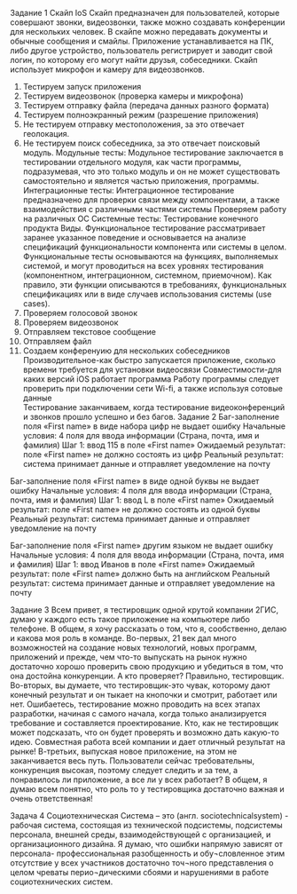 Задание 1
Скайп IoS
Скайп предназначен для пользователей, которые совершают звонки, видеозвонки, также можно создавать конференции для нескольких человек. В скайпе можно передавать документы и обычные сообщения и смайлы. Приложение устанавливается на ПК, либо другое устройство, пользователь регистрирует и заводит свой логин, по которому его могут найти друзья, собеседники. Скайп использует микрофон и камеру для видеозвонков. 
1.	Тестируем запуск приложения
2.	Тестируем видеозвонок (проверка камеры и микрофона)
3.	Тестируем отправку файла (передача данных разного формата)
4.	Тестируем полноэкранный режим (разрешение приложения)
5.	Не тестируем отправку местоположения, за это отвечает геолокация.
6.	Не тестируем поиск собеседника, за это отвечает поисковый модуль. 
Модульные тесты:  Модульное тестирование заключается в тестировании  отдельного модуля, как части программы, подразумевая, что это только модуль и он не может существовать самостоятельно и является частью приложения, программы.
Интеграционные тесты: Интеграционное тестирование предназначено для проверки связи между компонентами, а также взаимодействия с различными частями системы
Проверяем работу на различных ОС
Системные тесты:
Тестирование конечного продукта
Виды.
Функциональное тестирование рассматривает заранее указанное поведение и основывается на анализе спецификаций функциональности компонента или системы в целом.
Функциональные тесты основываются на функциях, выполняемых системой, и могут проводиться на всех уровнях тестирования (компонентном, интеграционном, системном, приемочном). Как правило, эти функции описываются в требованиях, функциональных спецификациях или в виде случаев использования системы (use cases).
1.	Проверяем голосовой звонок
2.	Проверяем видеозвонок
3.	Отправляем текстовое сообщение 
4.	Отправляем файл
5.	Создаем конференуию для нескольких собеседников
Производительное-как быстро запускается приложение, сколько времени требуется для установки видеосвязи
Совместимости-для каких версий iOS работает программа
Работу программы следует проверить при подключении сети Wi-fi, а также используя сотовые данные   
Тестирование заканчиваем, когда тестирование видеоконференций и звонков прошло успешно и без багов.
Задание 2
Баг-заполнение поля «First name» в виде набора цифр не выдает ошибку
Начальные условия: 4 поля для ввода информации (Страна, почта, имя и фамилия)
Шаг 1: ввод 115 в поле «First name»
Ожидаемый результат: поле «First name» не должно состоять из цифр
Реальный результат: система принимает данные и отправляет уведомление на почту

Баг-заполнение поля «First name» в виде одной буквы не выдает ошибку
Начальные условия: 4 поля для ввода информации (Страна, почта, имя и фамилия)
Шаг 1: ввод L в поле «First name»
Ожидаемый результат: поле «First name» не должно состоять из одной буквы
Реальный результат: система принимает данные и отправляет уведомление на почту


Баг-заполнение поля «First name» другим языком не выдает ошибку
Начальные условия: 4 поля для ввода информации (Страна, почта, имя и фамилия)
Шаг 1: ввод Иванов в поле «First name»
Ожидаемый результат: поле «First name» должно быть на английском
Реальный результат: система принимает данные и отправляет уведомление на почту

Задание 3
Всем привет, я тестировщик одной крутой компании 2ГИС, думаю у каждого есть такое приложение на компьютере либо телефоне. В общем, я хочу рассказать о том, что я, сообственно, делаю и какова моя роль в команде. 
Во-первых, 21 век дал много возможностей на создание новых технологий, новых программ, приложений и прежде, чем что-то выпускать на рынок нужно достаточно хорошо проверить свою продукцию и убедиться в том, что она достойна конкуренции. А кто проверяет? Правильно, тестировщик. 
Во-вторых, вы думаете, что тестировщик-это чувак, которому дают конечный результат и он тыкает на кнопочки и смотрит, работает или нет. Ошибаетесь, тестирование можно проводить на всех этапах разработки, начиная с самого начала, когда только анализируется требование и составляется проектирование. Кто, как не тестировщик может подсказать, что он будет проверять и возможно дать какую-то идею. Совместная работа всей компании и дает отличный результат на рынке! 
В-третьих, выпуская новое приложение, на этом не заканчивается весь путь. Пользователи сейчас требовательны, конкуренция высокая, поэтому следует следить и за тем, а понравилось ли приложение, а все ли у всех работает? 
В общем, я думаю всем понятно, что роль то у тестировщика достаточно важная и очень ответственная! 

Задача 4
Социотехническая Система – это (англ. sociotechnicalsystem) - рабочая система, состоящая из технической подсистемы, подсистемы персонала, внешней среды, взаимодействующей с организацией, и организационного дизайна. 
Я думаю, что ошибки напрямую зависят от персонала- профессиональная разобщенность и обу¬словленное этим отсутствие у всех участников достаточно точ¬ного представления о целом чреваты перио¬дическими сбоями и нарушениями в работе социотехнических систем.




